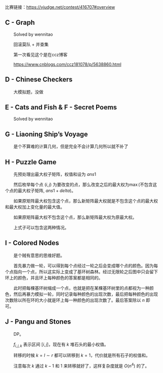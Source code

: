 比赛链接：https://vjudge.net/contest/416707#overview
## C - Graph 
&emsp;&emsp;Solved by wennitao

&emsp;&emsp;回滚莫队 + 并查集

&emsp;&emsp;第一次看见这个是在ccz博客

&emsp;&emsp;https://www.cnblogs.com/ccz181078/p/5638860.html
## D - Chinese Checkers
&emsp;&emsp;大模拟题，没做

## E - Cats and Fish & F - Secret Poems 
&emsp;&emsp;Solved by wennitao

## G - Liaoning Ship’s Voyage 
&emsp;&emsp;是个不算难的计算几何，但是完全不会计算几何所以就不补了 

## H - Puzzle Game 
&emsp;&emsp;先预处理出最大权子矩阵，权值和设为 $ans1$

&emsp;&emsp;然后枚举每个点 $(i, j)$ 为要改变的点，那么改变之后的最大权为$\max($不包含这个点的最大权子矩阵, 
$ans1 + delta)$。

&emsp;&emsp;如果原矩阵最大权包含这个点，那么新矩阵最大权就是不包含这个点的最大权和最大权加上变化量的最大值。

&emsp;&emsp;如果原矩阵最大权不包含这个点，那么新矩阵最大权为原最大权。

&emsp;&emsp;上式子可以包含这两种情况。

## I - Colored Nodes
&emsp;&emsp;是个贼有意思的思维好题。

&emsp;&emsp;首先暴力做一轮，可以得到每个点经过一轮之后会变成哪个点的颜色。因为每个点指向一个点，所以这实际上变成了基环树森林。经过无限轮之后图中只会留下环上的颜色，并且环上每种颜色的答案都是相同的。

&emsp;&emsp;此时把每棵基环树缩成一个点，也就是把在某棵基环树里的点都视为一种颜色，然后再暴力模拟一轮，同时记录每种颜色的出现次数，最后把每种颜色的出现次数除以所在环的大小就是环上每一种颜色的出现次数了。最后答案除以 $n$ 即可。

## J - Pangu and Stones 
&emsp;&emsp;DP。

&emsp;&emsp;$f_{i, j, k}$ 表示区间 $[i, j]$，现在有 $k$ 堆石头的最小权值。

&emsp;&emsp;转移的时候 $k = l\sim r$ 都可以转移到 $k = 1$，代价就是所有石子的权值和。

&emsp;&emsp;注意每次 $k$ 通过 $k - 1$ 和 $1$ 来转移就好了，这样复杂度就是 $O(n^4)$ 的了。
